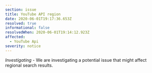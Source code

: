 ```yaml
---
section: issue
title: YouTube API region
date: 2020-06-01T19:17:36.653Z
resolved: true
informational: false
resolvedWhen: 2020-06-01T19:14:12.923Z
affected:
  - YouTube Api
severity: notice
---
```

*Investigating* - We are investigating a potential issue that might affect regional search results.